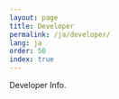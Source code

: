 ```yaml
---
layout: page
title: Developer
permalink: /ja/developer/
lang: ja
order: 50
index: true
---
```

Developer Info.